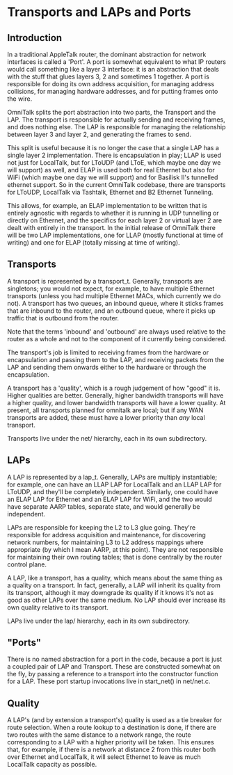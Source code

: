 # Transports and LAPs and Ports

## Introduction

In a traditional AppleTalk router, the dominant abstraction for network interfaces is called a 'Port'.  A port is somewhat equivalent to what IP routers would call something like a layer 3 interface: it is an abstraction that deals with the stuff that glues layers 3, 2 and sometimes 1 together.  A port is responsible for doing its own address acquisition, for managing address collisions, for managing hardware addresses, and for putting frames onto the wire.

OmniTalk splits the port abstraction into two parts, the Transport and the LAP.  The transport is responsible for actually sending and receiving frames, and does nothing else.  The LAP is responsible for managing the relationship between layer 3 and layer 2, and generating the frames to send.

This split is useful because it is no longer the case that a single LAP has a single layer 2 implementation.  There is encapsulation in play; LLAP is used not just for LocalTalk, but for LToUDP (and LToE, which maybe one day we will support) as well, and ELAP is used both for real Ethernet but also for WiFi (which maybe one day we will support) and for Basilisk II's tunnelled ethernet support.  So in the current OmniTalk codebase, there are transports for LToUDP, LocalTalk via Tashtalk, Ethernet and B2 Ethernet Tunneling.

This allows, for example, an ELAP implementation to be written that is entirely agnostic with regards to whether it is running in UDP tunnelling or directly on Ethernet, and the specifics for each layer 2 or virtual layer 2 are dealt with entirely in the transport.  In the initial release of OmniTalk there will be two LAP implementations, one for LLAP (mostly functional at time of writing) and one for ELAP (totally missing at time of writing).

## Transports

A transport is represented by a transport_t.  Generally, transports are singletons; you would not expect, for example, to have multiple Ethernet transports (unless you had multiple Ethernet MACs, which currently we do not).  A transport has two queues, an inbound queue, where it sticks frames that are inbound to the router, and an outbound queue, where it picks up traffic that is outbound from the router.

Note that the terms 'inbound' and 'outbound' are always used relative to the router as a whole and not to the component of it currently being considered.

The transport's job is limited to receiving frames from the hardware or encapsulation and passing them to the LAP, and receiving packets from the LAP and sending them onwards either to the hardware or through the encapsulation.  

A transport has a 'quality', which is a rough judgement of how "good" it is.  Higher qualities are better.  Generally, higher bandwidth transports will have a higher quality, and lower bandwidth transports will have a lower quality.  At present, all transports planned for omnitalk are local; but if any WAN transports are added, these must have a lower priority than *any* local transport.

Transports live under the net/ hierarchy, each in its own subdirectory.

## LAPs

A LAP is represented by a lap_t.  Generally, LAPs are multiply instantiable; for example, one can have an LLAP LAP for LocalTalk and an LLAP LAP for LToUDP, and they'll be completely independent.  Similarly, one could have an ELAP LAP for Ethernet and an ELAP LAP for WiFi, and the two would have separate AARP tables, separate state, and would generally be independent.

LAPs are responsible for keeping the L2 to L3 glue going.  They're responsible for address acquisition and maintenance, for discovering network numbers, for maintaining L3 to L2 address mappings where appropriate (by which I mean AARP, at this point).  They are not responsible for maintaining their own routing tables; that is done centrally by the router control plane.

A LAP, like a transport, has a quality, which means about the same thing as a quality on a transport.  In fact, generally, a LAP will inherit its quality from its transport, although it may downgrade its quality if it knows it's not as good as other LAPs over the same medium.  No LAP should ever increase its own quality relative to its transport.

LAPs live under the lap/ hierarchy, each in its own subdirectory.

## "Ports"

There is no named abstraction for a port in the code, because a port is just a coupled pair of LAP and Transport.  These are constructed somewhat on the fly, by passing a reference to a transport into the constructor function for a LAP.  These port startup invocations live in start_net() in net/net.c.

## Quality

A LAP's (and by extension a transport's) quality is used as a tie breaker for route selection.  When a route lookup to a destination is done, if there are two routes with the same distance to a network range, the route corresponding to a LAP with a higher priority will be taken.  This ensures that, for example, if there is a network at distance 2 from this router both over Ethernet and LocalTalk, it will select Ethernet to leave as much LocalTalk capacity as possible.
